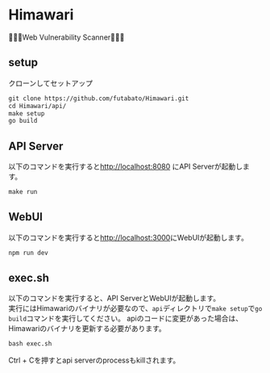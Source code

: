 # Himawari

🌻🌻🌻Web Vulnerability Scanner🌻🌻🌻

## setup

クローンしてセットアップ

```txt
git clone https://github.com/futabato/Himawari.git
cd Himawari/api/
make setup
go build
```

## API Server

以下のコマンドを実行すると<http://localhost:8080> にAPI Serverが起動します。

```txt
make run
```

## WebUI

以下のコマンドを実行すると<http://localhost:3000>にWebUIが起動します。

```txt
npm run dev
```

## exec.sh

以下のコマンドを実行すると、API ServerとWebUIが起動します。  
実行にはHimawariのバイナリが必要なので、`api`ディレクトリで`make setup`で`go build`コマンドを実行してください。
apiのコードに変更があった場合は、Himawariのバイナリを更新する必要があります。  

```txt
bash exec.sh
```

Ctrl + Cを押すとapi serverのprocessもkillされます。 